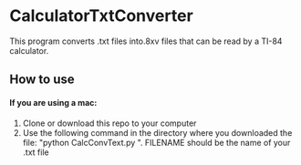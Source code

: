 # CalculatorTxtConverter
This program converts .txt files into.8xv files that can be read by a TI-84 calculator. 

## How to use
#### If you are using a mac: 
1. Clone or download this repo to your computer
2. Use the following command in the directory where you downloaded the file: "python CalcConvText.py <FILENAME>". FILENAME should be the name of your .txt file

